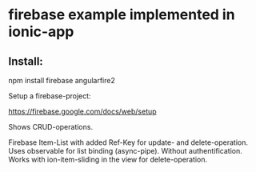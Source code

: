 # firebase example implemented in ionic-app

## Install:

 npm install firebase angularfire2
 
Setup a firebase-project:

https://firebase.google.com/docs/web/setup


Shows CRUD-operations.

Firebase Item-List with added Ref-Key for update- and delete-operation.
Uses observable for list binding (async-pipe). Without authentification.
Works with ion-item-sliding in the view for delete-operation.

